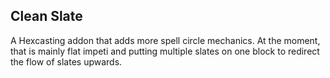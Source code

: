 ## Clean Slate
A Hexcasting addon that adds more spell circle mechanics. At the moment, that is mainly flat impeti and putting multiple slates on one block to redirect the flow of slates upwards.